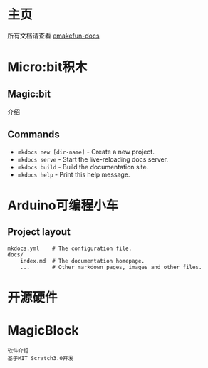 # 主页

所有文档请查看 [emakefun-docs](https://github.com/emakefun/emakefun-docs)

# Micro:bit积木
## Magic:bit
介绍

## Commands

* `mkdocs new [dir-name]` - Create a new project.
* `mkdocs serve` - Start the live-reloading docs server.
* `mkdocs build` - Build the documentation site.
* `mkdocs help` - Print this help message.

# Arduino可编程小车

## Project layout

    mkdocs.yml    # The configuration file.
    docs/
        index.md  # The documentation homepage.
        ...       # Other markdown pages, images and other files.

# 开源硬件



# MagicBlock

    软件介绍
    基于MIT Scratch3.0开发